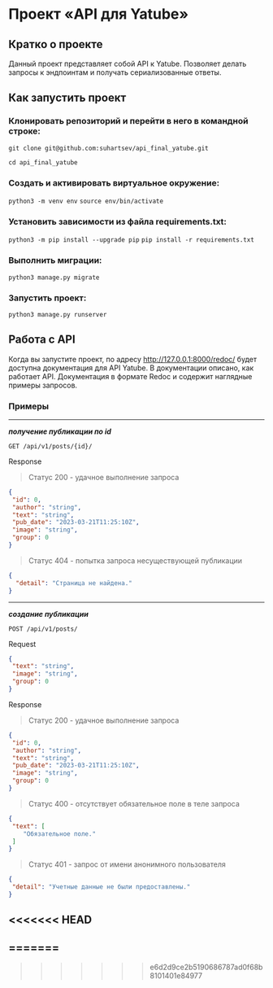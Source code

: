 # Проект «API для Yatube»
## Кратко о проекте
Данный проект представляет собой API к Yatube. Позволяет делать запросы к эндпоинтам и получать сериализованные ответы.

## Как запустить проект
### Клонировать репозиторий и перейти в него в командной строке:

```git clone git@github.com:suhartsev/api_final_yatube.git```

```cd api_final_yatube```
### Cоздать и активировать виртуальное окружение:

```python3 -m venv env```
```source env/bin/activate```
### Установить зависимости из файла requirements.txt:

```python3 -m pip install --upgrade pip```
```pip install -r requirements.txt```
### Выполнить миграции:

```python3 manage.py migrate```
### Запустить проект:

```python3 manage.py runserver```

## Работа с API
Когда вы запустите проект, по адресу http://127.0.0.1:8000/redoc/ будет доступна документация для API Yatube. В документации описано, как работает API.
Документация в формате Redoc и содержит наглядные примеры запросов.
### Примеры
---
***получение публикации по id***

`GET /api/v1/posts/{id}/`

Response

>Статус 200 - удачное выполнение запроса
```json
{
 "id": 0,   
 "author": "string",  
 "text": "string",  
 "pub_date": "2023-03-21T11:25:10Z",  
 "image": "string", 
 "group": 0 
}
```
>Статус 404 - попытка запроса несуществующей публикации
```json
{
  "detail": "Страница не найдена."
}
```
---
***создание публикации***

`POST /api/v1/posts/`

Request

```json
{
 "text": "string",
 "image": "string",
 "group": 0
}
```
Response

>Статус 200 - удачное выполнение запроса

```json
{
 "id": 0,
 "author": "string",
 "text": "string",
 "pub_date": "2023-03-21T11:25:10Z",
 "image": "string",
 "group": 0
}
```

>Статус 400 - отсутствует обязательное поле в теле запроса

```json
{
 "text": [
    "Обязательное поле."
 ]
}
```

>Статус 401 - запрос от имени анонимного пользователя

```json
{
 "detail": "Учетные данные не были предоставлены."
}
```
<<<<<<< HEAD
---
=======
---
>>>>>>> e6d2d9ce2b5190686787ad0f68b8101401e84977
